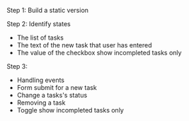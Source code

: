 Step 1: Build a static version

Step 2: Identify states

- The list of tasks
- The text of the new task that user has entered
- The value of the checkbox show incompleted tasks only

Step 3:

- Handling events
- Form submit for a new task
- Change a tasks's status
- Removing a task
- Toggle show incompleted tasks only
